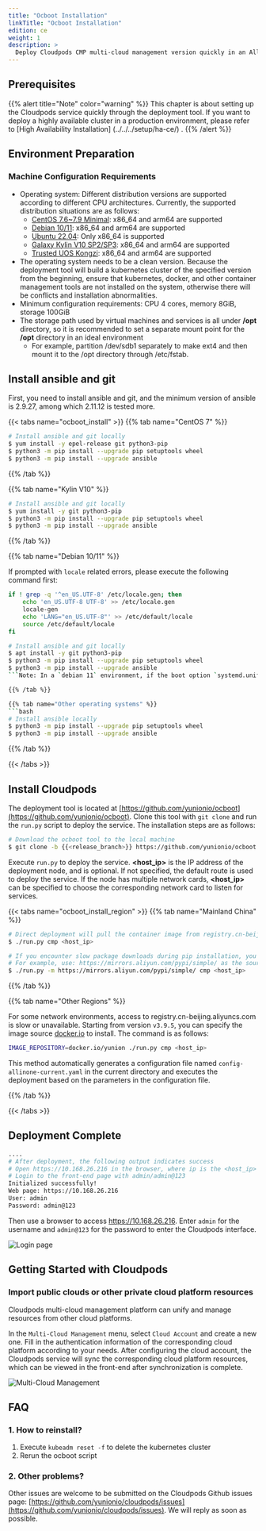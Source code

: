 ```yaml
---
title: "Ocboot Installation"
linkTitle: "Ocboot Installation"
edition: ce
weight: 1
description: >
  Deploy Cloudpods CMP multi-cloud management version quickly in an All in One way using the ocboot deployment tool
---
```


## Prerequisites

{{% alert title="Note" color="warning" %}}
This chapter is about setting up the Cloudpods service quickly through the deployment tool. If you want to deploy a highly available cluster in a production environment, please refer to [High Availability Installation] (../../../setup/ha-ce/) .
{{% /alert %}}

## Environment Preparation

### Machine Configuration Requirements

- Operating system: Different distribution versions are supported according to different CPU architectures. Currently, the supported distribution situations are as follows:
    - [CentOS 7.6~7.9 Minimal](http://isoredirect.centos.org/centos/7/isos): x86_64 and arm64 are supported
    - [Debian 10/11](https://www.debian.org/distrib/): x86_64 and arm64 are supported
    - [Ubuntu 22.04](https://releases.ubuntu.com/jammy/): Only x86_64 is supported
    - [Galaxy Kylin V10 SP2/SP3](https://www.kylinos.cn/scheme/server/1.html): x86_64 and arm64 are supported
    - [Trusted UOS Kongzi](https://www.chinauos.com/): x86_64 and arm64 are supported
- The operating system needs to be a clean version. Because the deployment tool will build a kubernetes cluster of the specified version from the beginning, ensure that kubernetes, docker, and other container management tools are not installed on the system, otherwise there will be conflicts and installation abnormalities.
- Minimum configuration requirements: CPU 4 cores, memory 8GiB, storage 100GiB
- The storage path used by virtual machines and services is all under **/opt** directory, so it is recommended to set a separate mount point for the **/opt** directory in an ideal environment
    - For example, partition /dev/sdb1 separately to make ext4 and then mount it to the /opt directory through /etc/fstab.

## Install ansible and git

First, you need to install ansible and git, and the minimum version of ansible is 2.9.27, among which 2.11.12 is tested more.

{{< tabs name="ocboot_install" >}}
{{% tab name="CentOS 7" %}}

```bash
# Install ansible and git locally
$ yum install -y epel-release git python3-pip
$ python3 -m pip install --upgrade pip setuptools wheel
$ python3 -m pip install --upgrade ansible
```
{{% /tab %}}

{{% tab name="Kylin V10" %}}
```bash
# Install ansible and git locally
$ yum install -y git python3-pip
$ python3 -m pip install --upgrade pip setuptools wheel
$ python3 -m pip install --upgrade ansible
```
{{% /tab %}}

{{% tab name="Debian 10/11" %}}

If prompted with `locale` related errors, please execute the following command first:

```bash
if ! grep -q '^en_US.UTF-8' /etc/locale.gen; then
    echo 'en_US.UTF-8 UTF-8' >> /etc/locale.gen
    locale-gen
    echo 'LANG="en_US.UTF-8"' >> /etc/default/locale
    source /etc/default/locale
fi
```

```bash
# Install ansible and git locally
$ apt install -y git python3-pip
$ python3 -m pip install --upgrade pip setuptools wheel
$ python3 -m pip install --upgrade ansible
```Note: In a `debian 11` environment, if the boot option `systemd.unified_cgroup_hierarchy=0` is not found in `/proc/cmdline`, ocboot will automatically configure the corresponding `GRUB` option, rebuild the boot parameters, and restart the operating system so that `k8s` can start up normally.

{{% /tab %}}

{{% tab name="Other operating systems" %}}
```bash
# Install ansible locally
$ python3 -m pip install --upgrade pip setuptools wheel
$ python3 -m pip install --upgrade ansible
```
{{% /tab %}}

{{< /tabs >}}

## Install Cloudpods

The deployment tool is located at [https://github.com/yunionio/ocboot](https://github.com/yunionio/ocboot). Clone this tool with `git clone` and run the `run.py` script to deploy the service. The installation steps are as follows:

```bash
# Download the ocboot tool to the local machine
$ git clone -b {{<release_branch>}} https://github.com/yunionio/ocboot && cd ./ocboot
```

Execute `run.py` to deploy the service. **<host_ip>** is the IP address of the deployment node, and is optional. If not specified, the default route is used to deploy the service. If the node has multiple network cards, **<host_ip>** can be specified to choose the corresponding network card to listen for services.

{{< tabs name="ocboot_install_region" >}}
{{% tab name="Mainland China" %}}

```bash
# Direct deployment will pull the container image from registry.cn-beijing.aliyuncs.com
$ ./run.py cmp <host_ip>

# If you encounter slow package downloads during pip installation, you can use the -m parameter to specify the pip source
# For example, use: https://mirrors.aliyun.com/pypi/simple/ as the source below
$ ./run.py -m https://mirrors.aliyun.com/pypi/simple/ cmp <host_ip> 
```

{{% /tab %}}

{{% tab name="Other Regions" %}}

For some network environments, access to registry.cn-beijing.aliyuncs.com is slow or unavailable. Starting from version `v3.9.5`, you can specify the image source [docker.io](http://docker.io) to install. The command is as follows:

```bash
IMAGE_REPOSITORY=docker.io/yunion ./run.py cmp <host_ip>
```

This method automatically generates a configuration file named `config-allinone-current.yaml` in the current directory and executes the deployment based on the parameters in the configuration file.

{{% /tab %}}

{{< /tabs >}}

## Deployment Complete

```bash
....
# After deployment, the following output indicates success
# Open https://10.168.26.216 in the browser, where ip is the <host_ip> set previously
# Login to the front-end page with admin/admin@123
Initialized successfully!
Web page: https://10.168.26.216
User: admin
Password: admin@123
```

Then use a browser to access https://10.168.26.216. Enter `admin` for the username and `admin@123` for the password to enter the Cloudpods interface.

![Login page](../../images/index.png)

## Getting Started with Cloudpods

### Import public clouds or other private cloud platform resources

Cloudpods multi-cloud management platform can unify and manage resources from other cloud platforms.

In the `Multi-Cloud Management` menu, select `Cloud Account` and create a new one. Fill in the authentication information of the corresponding cloud platform according to your needs. After configuring the cloud account, the Cloudpods service will sync the corresponding cloud platform resources, which can be viewed in the front-end after synchronization is complete.

![Multi-Cloud Management](../../images/cloudaccount.png)


## FAQ


### 1. How to reinstall?

1. Execute `kubeadm reset -f` to delete the kubernetes cluster
2. Rerun the ocboot script

### 2. Other problems?

Other issues are welcome to be submitted on the Cloudpods Github issues page: [https://github.com/yunionio/cloudpods/issues](https://github.com/yunionio/cloudpods/issues). We will reply as soon as possible.

